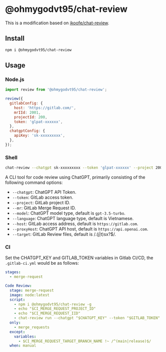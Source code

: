 # @ohmygodvt95/chat-review

This is a modification based on [ikoofe/chat-review](https://github.com/ikoofe/chat-review).

## Install

```sh
npm i @ohmygodvt95/chat-review
```

## Usage

### Node.js

```js
import review from '@ohmygodvt95/chat-review';

review({
  gitlabConfig: {
    host: 'https://gitlab.com/',
    mrIId: 2001,
    projectId: 200,
    token: 'glpat-xxxxxx',
  },
  chatgptConfig: {
    apiKey: 'sk-xxxxxxxxx',
  },
});
```

### Shell

```sh
chat-review --chatgpt sk-xxxxxxxxx --token 'glpat-xxxxxx' --project 200 --mr 2001
```

A CLI tool for code review using ChatGPT, primarily consisting of the following command options:

- `--chatgpt`: ChatGPT API Token.
- `--token`: GitLab access token.
- `--project`: GitLab project ID.
- `--mr`: GitLab Merge Request ID.
- `--model`: ChatGPT model type, default is `gpt-3.5-turbo`.
- `--language`: ChatGPT language type, default is Vietnamese.
- `--host`: GitLab access address, default is `https://gitlab.com`.
- `--proxyHost`: ChatGPT API host, default is `https://api.openai.com`.
- `--target`: GitLab Review files, default is /\.(j|t)sx?$/.

### CI

Set the CHATGPT_KEY and GITLAB_TOKEN variables in Gitlab CI/CD, the `.gitlab-ci.yml` would be as follows:

```yml
stages:
  - merge-request

Code Review:
  stage: merge-request
  image: node:latest
  script:
    - npm i @ohmygodvt95/chat-review -g
    - echo "$CI_MERGE_REQUEST_PROJECT_ID" 
    - echo "$CI_MERGE_REQUEST_IID"
    - chat-review run --chatgpt "$CHATGPT_KEY" --token "$GITLAB_TOKEN" --project "$CI_MERGE_REQUEST_PROJECT_ID" --mr "$CI_MERGE_REQUEST_IID"
  only:
    - merge_requests
  except:
    variables:
      - $CI_MERGE_REQUEST_TARGET_BRANCH_NAME !~ /^(main|release)$/
  when: manual
```
